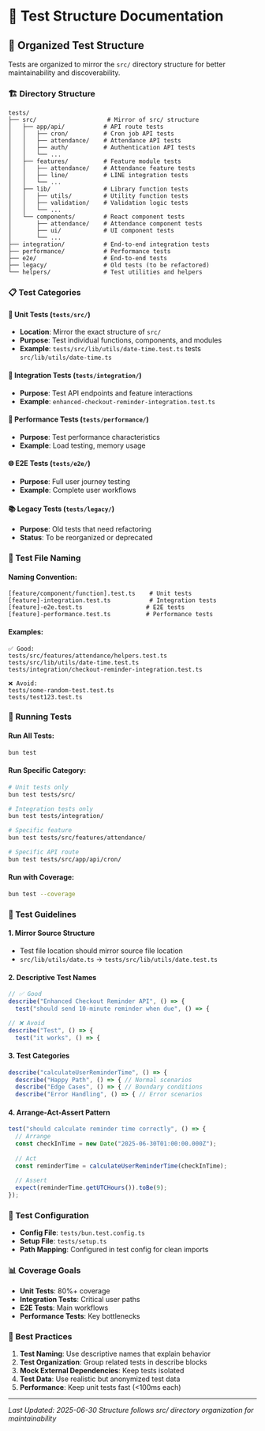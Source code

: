 # 🧪 Test Structure Documentation

## 📂 Organized Test Structure

Tests are organized to mirror the `src/` directory structure for better maintainability and discoverability.

### 🏗️ Directory Structure

```
tests/
├── src/                    # Mirror of src/ structure
│   ├── app/api/           # API route tests
│   │   ├── cron/          # Cron job API tests
│   │   ├── attendance/    # Attendance API tests
│   │   ├── auth/          # Authentication API tests
│   │   └── ...
│   ├── features/          # Feature module tests
│   │   ├── attendance/    # Attendance feature tests
│   │   ├── line/          # LINE integration tests
│   │   └── ...
│   ├── lib/               # Library function tests
│   │   ├── utils/         # Utility function tests
│   │   ├── validation/    # Validation logic tests
│   │   └── ...
│   └── components/        # React component tests
│       ├── attendance/    # Attendance component tests
│       ├── ui/            # UI component tests
│       └── ...
├── integration/           # End-to-end integration tests
├── performance/           # Performance tests
├── e2e/                   # End-to-end tests
├── legacy/                # Old tests (to be refactored)
└── helpers/               # Test utilities and helpers
```

### 📋 Test Categories

#### 🎯 **Unit Tests** (`tests/src/`)
- **Location**: Mirror the exact structure of `src/`
- **Purpose**: Test individual functions, components, and modules
- **Example**: `tests/src/lib/utils/date-time.test.ts` tests `src/lib/utils/date-time.ts`

#### 🔗 **Integration Tests** (`tests/integration/`)
- **Purpose**: Test API endpoints and feature interactions
- **Example**: `enhanced-checkout-reminder-integration.test.ts`

#### 🚀 **Performance Tests** (`tests/performance/`)
- **Purpose**: Test performance characteristics
- **Example**: Load testing, memory usage

#### 🌐 **E2E Tests** (`tests/e2e/`)
- **Purpose**: Full user journey testing
- **Example**: Complete user workflows

#### 📚 **Legacy Tests** (`tests/legacy/`)
- **Purpose**: Old tests that need refactoring
- **Status**: To be reorganized or deprecated

### 🧩 Test File Naming

#### **Naming Convention:**
```
[feature/component/function].test.ts    # Unit tests
[feature]-integration.test.ts           # Integration tests
[feature]-e2e.test.ts                  # E2E tests
[feature]-performance.test.ts          # Performance tests
```

#### **Examples:**
```
✅ Good:
tests/src/features/attendance/helpers.test.ts
tests/src/lib/utils/date-time.test.ts
tests/integration/checkout-reminder-integration.test.ts

❌ Avoid:
tests/some-random-test.test.ts
tests/test123.test.ts
```

### 🚀 Running Tests

#### **Run All Tests:**
```bash
bun test
```

#### **Run Specific Category:**
```bash
# Unit tests only
bun test tests/src/

# Integration tests only  
bun test tests/integration/

# Specific feature
bun test tests/src/features/attendance/

# Specific API route
bun test tests/src/app/api/cron/
```

#### **Run with Coverage:**
```bash
bun test --coverage
```

### 📝 Test Guidelines

#### **1. Mirror Source Structure**
- Test file location should mirror source file location
- `src/lib/utils/date.ts` → `tests/src/lib/utils/date.test.ts`

#### **2. Descriptive Test Names**
```typescript
// ✅ Good
describe("Enhanced Checkout Reminder API", () => {
  test("should send 10-minute reminder when due", () => {

// ❌ Avoid  
describe("Test", () => {
  test("it works", () => {
```

#### **3. Test Categories**
```typescript
describe("calculateUserReminderTime", () => {
  describe("Happy Path", () => { // Normal scenarios
  describe("Edge Cases", () => { // Boundary conditions  
  describe("Error Handling", () => { // Error scenarios
```

#### **4. Arrange-Act-Assert Pattern**
```typescript
test("should calculate reminder time correctly", () => {
  // Arrange
  const checkInTime = new Date("2025-06-30T01:00:00.000Z");
  
  // Act
  const reminderTime = calculateUserReminderTime(checkInTime);
  
  // Assert
  expect(reminderTime.getUTCHours()).toBe(9);
});
```

### 🔧 Test Configuration

- **Config File**: `tests/bun.test.config.ts`
- **Setup File**: `tests/setup.ts`
- **Path Mapping**: Configured in test config for clean imports

### 📊 Coverage Goals

- **Unit Tests**: 80%+ coverage
- **Integration Tests**: Critical user paths
- **E2E Tests**: Main workflows
- **Performance Tests**: Key bottlenecks

### 🎯 Best Practices

1. **Test Naming**: Use descriptive names that explain behavior
2. **Test Organization**: Group related tests in describe blocks
3. **Mock External Dependencies**: Keep tests isolated
4. **Test Data**: Use realistic but anonymized test data
5. **Performance**: Keep unit tests fast (<100ms each)

---

*Last Updated: 2025-06-30*
*Structure follows src/ directory organization for maintainability*